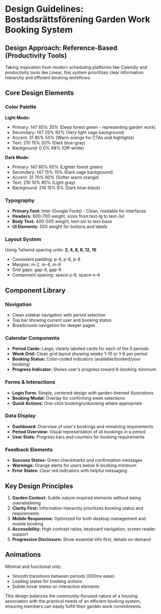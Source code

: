 # Design Guidelines: Bostadsrättsförening Garden Work Booking System

## Design Approach: Reference-Based (Productivity Tools)
Taking inspiration from modern scheduling platforms like Calendly and productivity tools like Linear, this system prioritizes clear information hierarchy and efficient booking workflows.

## Core Design Elements

### Color Palette
**Light Mode:**
- Primary: 147 85% 35% (Deep forest green - representing garden work)
- Secondary: 147 25% 92% (Very light sage background)
- Accent: 31 85% 55% (Warm orange for CTAs and highlights)
- Text: 210 15% 20% (Dark blue-gray)
- Background: 0 0% 98% (Off-white)

**Dark Mode:**
- Primary: 147 60% 65% (Lighter forest green)
- Secondary: 147 15% 15% (Dark sage background)
- Accent: 31 70% 60% (Softer warm orange)
- Text: 210 10% 85% (Light gray)
- Background: 210 15% 8% (Dark blue-black)

### Typography
- **Primary Font:** Inter (Google Fonts) - Clean, readable for interfaces
- **Headers:** 600-700 weight, sizes from text-lg to text-3xl
- **Body Text:** 400-500 weight, text-sm to text-base
- **UI Elements:** 500 weight for buttons and labels

### Layout System
Using Tailwind spacing units: **2, 4, 6, 8, 12, 16**
- Consistent padding: p-4, p-6, p-8
- Margins: m-2, m-4, m-8
- Grid gaps: gap-4, gap-6
- Component spacing: space-y-6, space-x-4

## Component Library

### Navigation
- Clean sidebar navigation with period selection
- Top bar showing current user and booking status
- Breadcrumb navigation for deeper pages

### Calendar Components
- **Period Cards:** Large, clearly labeled cards for each of the 5 periods
- **Week Grid:** Clean grid layout showing weeks 1-10 or 1-6 per period
- **Booking Status:** Color-coded indicators (available/booked/your booking)
- **Progress Indicator:** Shows user's progress toward 6-booking minimum

### Forms & Interactions
- **Login Form:** Simple, centered design with garden-themed illustrations
- **Booking Modal:** Overlay for confirming week selections
- **Quick Actions:** One-click booking/unbooking where appropriate

### Data Display
- **Dashboard:** Overview of user's bookings and remaining requirements
- **Period Overview:** Visual representation of all bookings in a period
- **User Stats:** Progress bars and counters for booking requirements

### Feedback Elements
- **Success States:** Green checkmarks and confirmation messages
- **Warnings:** Orange alerts for users below 6-booking minimum
- **Error States:** Clear red indicators with helpful messaging

## Key Design Principles

1. **Garden Context:** Subtle nature-inspired elements without being overwhelming
2. **Clarity First:** Information hierarchy prioritizes booking status and requirements
3. **Mobile Responsive:** Optimized for both desktop management and mobile booking
4. **Accessibility:** High contrast ratios, keyboard navigation, screen reader support
5. **Progressive Disclosure:** Show essential info first, details on demand

## Animations
Minimal and functional only:
- Smooth transitions between periods (300ms ease)
- Loading states for booking actions
- Subtle hover states on interactive elements

This design balances the community-focused nature of a housing association with the practical needs of an efficient booking system, ensuring members can easily fulfill their garden work commitments.
